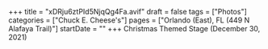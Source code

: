 +++
title = "xDRju6ztPId5NjqQg4Fa.avif"
draft = false
tags = ["Photos"]
categories = ["Chuck E. Cheese's"]
pages = ["Orlando (East), FL (449 N Alafaya Trail)"]
startDate = ""
+++
Christmas Themed Stage (December 30, 2021)
